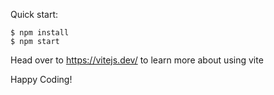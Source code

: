 

Quick start:

```
$ npm install
$ npm start
````

Head over to https://vitejs.dev/ to learn more about using vite



Happy Coding!
